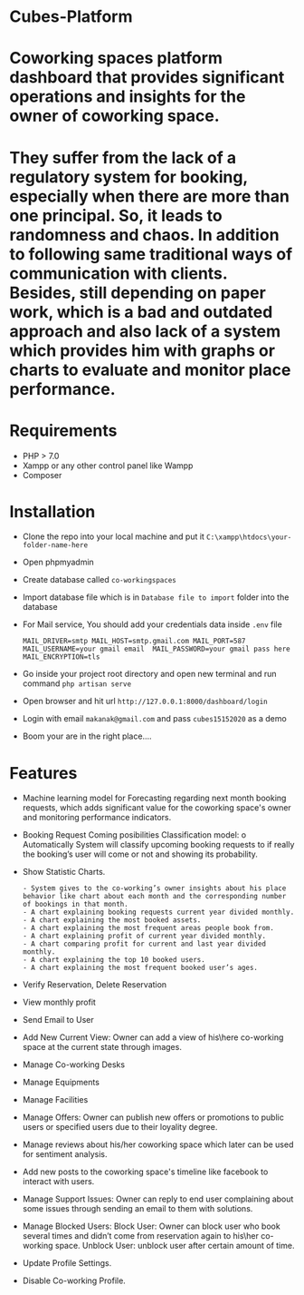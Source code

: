 # Cubes-Platform
# Coworking spaces platform dashboard that provides significant operations and insights for the owner of coworking space.

# They suffer from the lack of a regulatory system for booking, especially when there are more than one principal. So, it leads to randomness and chaos. In addition to following same traditional ways of communication with clients. Besides, still depending on paper work, which is a bad and outdated approach and also lack of a system which provides him with graphs or charts to evaluate and monitor place performance.

# Requirements
  
  - PHP > 7.0
  - Xampp or any other control panel like Wampp
  - Composer
  
# Installation  
  
  - Clone the repo into your local machine and put it `C:\xampp\htdocs\your-folder-name-here`
  - Open phpmyadmin
  - Create database called `co-workingspaces`
  - Import database file which is in `Database file to import` folder into the database
  - For Mail service, You should add your credentials data inside `.env` file
      
      `MAIL_DRIVER=smtp MAIL_HOST=smtp.gmail.com MAIL_PORT=587  MAIL_USERNAME=your gmail email  MAIL_PASSWORD=your gmail pass here  MAIL_ENCRYPTION=tls`
      
  - Go inside your project root directory and open new terminal and run command `php artisan serve`
  - Open browser and hit url `http://127.0.0.1:8000/dashboard/login`
  - Login with email `makanak@gmail.com` and pass `cubes15152020` as a demo
  - Boom your are in the right place....
  
# Features

  - Machine learning model for Forecasting regarding next month booking requests, which adds significant value for the coworking space's owner 
      and monitoring performance indicators.
 
  - Booking Request Coming posibilities Classification model: o	Automatically System will classify upcoming booking requests to if really 
      the booking’s user will come or not and showing its probability.   

  - Show Statistic Charts.
  
	    - System gives to the co-working’s owner insights about his place behavior like chart about each month and the corresponding number of bookings in that month.
	    - A chart explaining booking requests current year divided monthly.
	    - A chart explaining the most booked assets.
	    - A chart explaining the most frequent areas people book from.
	    - A chart explaining profit of current year divided monthly.
	    - A chart comparing profit for current and last year divided monthly.
	    - A chart explaining the top 10 booked users.
	    - A chart explaining the most frequent booked user’s ages.
    
  - Verify Reservation, Delete Reservation
  - View monthly profit
  - Send Email to User
  - Add New Current View: Owner can add a view of his\here co-working space at the current state through images.
  - Manage Co-working Desks
  - Manage Equipments
  - Manage Facilities
  - Manage Offers: Owner can publish new offers or promotions to public users or specified users due to their loyality degree.
  - Manage reviews about his/her coworking space which later can be used for sentiment analysis.
  - Add new posts to the coworking space's timeline like facebook to interact with users.
  - Manage Support Issues: Owner can reply to end user complaining about some issues through sending an email to them with solutions.
  - Manage Blocked Users: Block User: Owner can block user who book several times and didn’t come from reservation again to his\her co-working space.
                          Unblock User: unblock user after certain amount of time.
		
  - Update Profile Settings.
  - Disable Co-working Profile.

    
    
    
    
    
    
    
    
